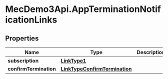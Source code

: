 # MecDemo3Api.AppTerminationNotificationLinks

## Properties
Name | Type | Description | Notes
------------ | ------------- | ------------- | -------------
**subscription** | [**LinkType1**](LinkType1.md) |  | 
**confirmTermination** | [**LinkTypeConfirmTermination**](LinkTypeConfirmTermination.md) |  | [optional] 


